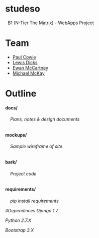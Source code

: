 <h1> studeso </h1>
&nbsp;&nbsp;B1 (N-Tier The Matrix) - WebApps Project

# Team
 - [Paul Cowie](https://github.com/SCOTPAUL)
 - [Lewis Dicks](https://github.com/2085749D)
 - [Ewan McCartney](https://github.com/projectgoav)
 - [Michael McKay](https://github.com/mmckay99)
 
<h1> Outline </h1>

 <h4> docs/ </h4>
  <h6>&nbsp;&nbsp;&nbsp;&nbsp;Plans, notes & design documents</h6>

 <h4> mockups/ </h4>
  <h6>&nbsp;&nbsp;&nbsp;&nbsp;Sample wireframe of site</h6>
  
 <h4> bark/ </h4>
  <h6>&nbsp;&nbsp;&nbsp;&nbsp;Project code</h6>
  
 <h4> requirements/ </h4>
  <h6>&nbsp;&nbsp;&nbsp;&nbsp;pip install requirements

#Dependinces
 Django 1.7
 
 Python 2.7.X

 Bootstrap 3.X
